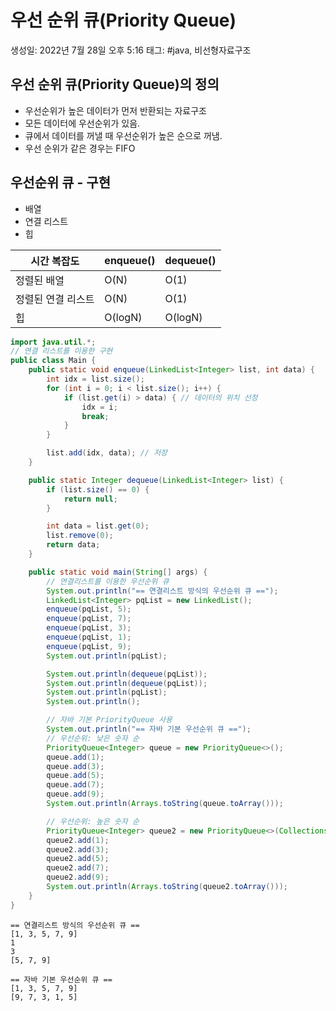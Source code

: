 # 우선 순위 큐(Priority Queue)

생성일: 2022년 7월 28일 오후 5:16
태그: #java, 비선형자료구조

## 우선 순위 큐(Priority Queue)의 정의

- 우선순위가 높은 데이터가 먼저 반환되는 자료구조
- 모든 데이터에 우선순위가 있음.
- 큐에서 데이터를 꺼낼 때 우선순위가 높은 순으로 꺼냄.
- 우선 순위가 같은 경우는 FIFO

## 우선순위 큐 - 구현

- 배열
- 연결 리스트
- 힙

| 시간 복잡도 | enqueue() | dequeue() |
| --- | --- | --- |
| 정렬된 배열 | O(N) | O(1) |
| 정렬된 연결 리스트 | O(N) | O(1) |
| 힙 | O(logN) | O(logN) |

```java
import java.util.*;
// 연결 리스트를 이용한 구현
public class Main {
    public static void enqueue(LinkedList<Integer> list, int data) {
        int idx = list.size();
        for (int i = 0; i < list.size(); i++) {
            if (list.get(i) > data) { // 데이터의 위치 선정
                idx = i;
                break;
            }
        }

        list.add(idx, data); // 저장
    }

    public static Integer dequeue(LinkedList<Integer> list) {
        if (list.size() == 0) {
            return null;
        }

        int data = list.get(0);
        list.remove(0);
        return data;
    }

    public static void main(String[] args) {
        // 연결리스트를 이용한 우선순위 큐
        System.out.println("== 연결리스트 방식의 우선순위 큐 ==");
        LinkedList<Integer> pqList = new LinkedList();
        enqueue(pqList, 5);
        enqueue(pqList, 7);
        enqueue(pqList, 3);
        enqueue(pqList, 1);
        enqueue(pqList, 9);
        System.out.println(pqList);

        System.out.println(dequeue(pqList));
        System.out.println(dequeue(pqList));
        System.out.println(pqList);
        System.out.println();

        // 자바 기본 PriorityQueue 사용
        System.out.println("== 자바 기본 우선순위 큐 ==");
        // 우선순위: 낮은 숫자 순
        PriorityQueue<Integer> queue = new PriorityQueue<>();
        queue.add(1);
        queue.add(3);
        queue.add(5);
        queue.add(7);
        queue.add(9);
        System.out.println(Arrays.toString(queue.toArray()));

        // 우선순위: 높은 숫자 순
        PriorityQueue<Integer> queue2 = new PriorityQueue<>(Collections.reverseOrder());
        queue2.add(1);
        queue2.add(3);
        queue2.add(5);
        queue2.add(7);
        queue2.add(9);
        System.out.println(Arrays.toString(queue2.toArray()));
    }
}
```

```
== 연결리스트 방식의 우선순위 큐 ==
[1, 3, 5, 7, 9]
1
3
[5, 7, 9]

== 자바 기본 우선순위 큐 ==
[1, 3, 5, 7, 9]
[9, 7, 3, 1, 5]
```